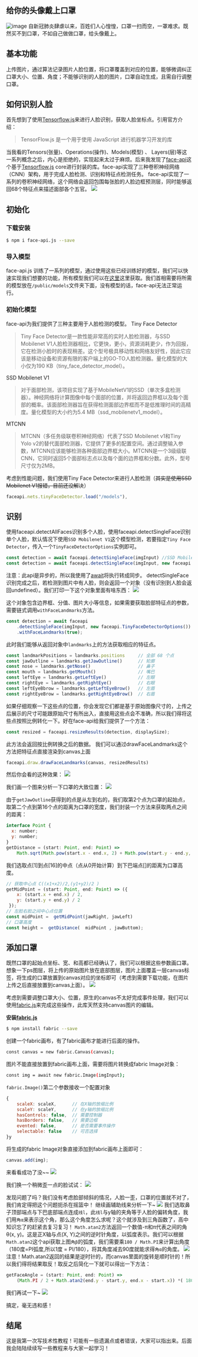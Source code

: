 ## 给你的头像戴上口罩
![image](https://raw.githubusercontent.com/Eraylee/wear-mask/master/screenshot/20200222171719.png)
自新冠肺炎肆虐以来，百姓们人心惶惶，口罩一扫而空，一罩难求。既然买不到口罩，不如自己做做口罩，给头像戴上。
## 基本功能
上传图片，通过算法记录图片人脸位置，将口罩覆盖到对应的位置，能够微调纠正口罩大小、位置、角度；不能够识别的人脸的图片，口罩自动生成，且需自行调整口罩。
## 如何识别人脸
首先想到了使用[Tensorflow.js](https://tensorflow.google.cn/js/tutorials)来进行人脸识别，获取人脸坐标点。引用官方介绍：
> TensorFlow.js 是一个用于使用 JavaScript 进行机器学习开发的库

当我看的Tensors(张量)、Operations(操作)、Models(模型) 、 Layers(层)等这一系列概念之后，内心是拒绝的，实现起来太过于麻烦。后来我发现了[face-api](https://github.com/justadudewhohacks/face-api.js)这个基于[Tensorflow.js](https://tensorflow.google.cn/js/tutorials) core进行封装的库。face-api实现了三种卷积神经网络（CNN）架构，用于完成人脸检测、识别和特征点检测任务。
face-api实现了一系列的卷积神经网络，这个网络会返回包围每张脸的人脸边框预测层，同时能够返回68个特征点来描述面部各个五官。
![](http://5b0988e595225.cdn.sohucs.com/images/20180717/08b204a102584e789eef926ecb55b101.jpeg)
## 初始化
### 下载安装
```bash
$ npm i face-api.js --save
```
### 导入模型
face-api.js 训练了一系列的模型，通过使用这些已经训练好的模型，我们可以快速实现我们想要的功能，所有模型我们可以在[这里](https://github.com/justadudewhohacks/face-api.js/tree/master/weights "这里")这里获取。我们首相需要将所需的模型放在`/public/models`文件夹下面，没有模型的话，face-api无法正常运行。
### 初始化模型
face-api为我们提供了三种主要用于人脸检测的模型。
Tiny Face Detector
> Tiny Face Detector是一款性能非常高的实时人脸检测器，与SSD Mobilenet V1人脸检测器相比，它更快，更小，资源消耗更少，作为回报，它在检测小脸时的表现稍差。这个型号极具移动性和网络友好性，因此它应该是移动设备和资源有限的客户端上的GO-TO人脸检测器。量化模型的大小仅为190 KB（tiny_face_detector_model）。

SSD Mobilenet V1
> 对于面部检测，该项目实现了基于MobileNetV1的SSD（单次多盒检测器）。神经网络将计算图像中每个面部的位置，并将返回边界框以及每个面部的概率。该面部检测器旨在获得检测面部边界框而不是低推理时间的高精度。量化模型的大小约为5.4 MB（ssd_mobilenetv1_model）。

MTCNN
> MTCNN（多任务级联卷积神经网络）代表了SSD Mobilenet v1和Tiny Yolo v2的替代面部检测器，它提供了更多的配置空间。通过调整输入参数，MTCNN应该能够检测各种面部边界框大小。MTCNN是一个3级级联CNN，它同时返回5个面部标志点以及每个面的边界框和分数。此外，型号尺寸仅为2MB。

考虑到性能问题，我们使用Tiny Face Detector来进行人脸检测（~~其实是使用SSD Mobilenet V1报错，目前还没解决~~）
```javascript
faceapi.nets.tinyFaceDetector.load("/models"),
```
## 识别
使用faceapi.detectAllFaces识别多个人脸，使用faceapi.detectSingleFace识别单个人脸，默认情况下使用`SSD Mobilenet V1`这个模型检测，若要指定`Tiny Face Detector`，传入一个`TinyFaceDetectorOptions`实例即可。
```javascript
const detection = await faceapi.detectSingleFace(imgInput) //SSD Mobilenet V1
const detection = await faceapi.detectSingleFace(imgInput, new faceapi.TinyFaceDetectorOptions()) //Tiny Face Detector
```
注意：此api是异步的，所以我使用了[await](https://developer.mozilla.org/en-US/docs/Web/JavaScript/Reference/Operators/await "await")将执行转成同步。
detectSingleFace识别完成之后，若检测到图片中有人脸，则会返回一个对象（没有识别到人脸会返回undefined）。我们打印一下这个对象里面有啥东西：
![](https://raw.githubusercontent.com/Eraylee/wear-mask/master/screenshot/20200224150822.png)

这个对象包含边界框、分值、图片大小等信息，如果需要获取脸部特征点的参数，需要链式调用`withFaceLandmarks`方法。
```javascript
const detection = await faceapi
    .detectSingleFace(imgInput, new faceapi.TinyFaceDetectorOptions())
    .withFaceLandmarks(true);
```
此时我们能够从返回对象中`landmarks`上的方法获取相应的特征点。
```javascript
const landmarkPositions = landmarks.positions     // 全部 68 个点
const jawOutline = landmarks.getJawOutline()      // 轮廓
const nose = landmarks.getNose()                  // 鼻子
const mouth = landmarks.getMouth()                // 嘴巴
const leftEye = landmarks.getLeftEye()            // 左眼
const rightEye = landmarks.getRightEye()          // 右眼
const leftEyeBbrow = landmarks.getLeftEyeBrow()   // 左眉
const rightEyeBrow = landmarks.getRightEyeBrow()  // 右眉
```
如果仔细观察一下这些点的位置，你会发现它们都是基于原始图像尺寸的，上传之后展示的尺寸可能跟原始尺寸有所出入，直接用这些点会不准确，所以我们得将这些点按照比例转化一下。好在face-api给我们提供了一个方法：
 ```javascript
const resized = faceapi.resizeResults(detection, displaySize);
```
此方法会返回按比例转换之后的数据。
我们可以通过drawFaceLandmarks这个方法把特征点直接渲染到canvas上面
```javascript
faceapi.draw.drawFaceLandmarks(canvas, resizedResults)
```
然后你会看的这种效果：
![](https://raw.githubusercontent.com/Eraylee/wear-mask/master/screenshot/20200224154200.png)

我们画一个图来分析一下口罩的大致位置：
![](https://raw.githubusercontent.com/Eraylee/wear-mask/master/screenshot/20200224164643.png)

由于`getJawOutline`获得到的点是从左到右的，我们取第2个点为口罩的起始点，取第二个点到第16个点的距离为口罩的宽度，我们封装一个方法来获取两点之间的距离：
```javascript
interface Point {
  x: number;
  y: number;
}
getDistance = (start: Point, end: Point) =>
	Math.sqrt(Math.pow(start.x - end.x, 2) + Math.pow(start.y - end.y, 2));
```
我们选取点[1]到点[16]的中点（点从0开始计算）到下巴端点[]的距离为口罩高度。
```javascript
// 获取中心点 C((x1+x2)/2,(y1+y2)/2 )
getMidPoint = (start: Point, end: Point) => ({
    x: (start.x + end.x) / 2,
    y: (start.y + end.y) / 2
 });
// 左脸右脸之间中心点位置
const midPoint =  getMidPoint(jawRight, jawLeft)
// 口罩高度
const height =  getDistance(  midPoint , jawButtom);
```
## 添加口罩
既然口罩的起始点坐标、宽、和高都已经确认了，我们可以根据这些参数画口罩。想象一下ps图层，将上传的原始图片放在底部图层，图片上面覆盖一层canvas标签，将生成的口罩放置到canvas对应的坐标即可（考虑到需要下载功能，在图片上传之后直接放置到canvas上面）。
![](https://raw.githubusercontent.com/Eraylee/wear-mask/master/screenshot/20200224172727.png)

考虑到需要调整口罩大小、位置，原生的canvas不太好完成事件处理，我们可以使用[fabric.js](http://fabricjs.com/ "fabricjs")来完成这些操作，此库天然支持canvas图片的编辑。

**安装[fabric.js](http://fabricjs.com/ "fabricjs")**
```bash
$ npm install fabric --save
```
创建一个fabric画布，有了fabric画布才能进行后面的操作。
```bash
const canvas = new fabric.Canvas(canvas);
```
图片不能直接放置到fabric画布上面，需要将图片转换成fabric Image对象：
```bash
const img = await new fabric.Image(imgInput);
```
`fabric.Image()`第二个参数接收一个配置对象
```javascript
{
	scaleX: scaleX,      // 在X轴的放缩比例
	scaleY: scaleY,      // 在y轴的放缩比例
	hasControls: false,  // 需要控制器
	hasBorders: false,   // 需要边框
	evented: false,      // 是否需要事件操作
	selectable: false    // 可否选择
}y
```
将生成的fabric Image对象直接添加到fabric画布上面即可：
```javascript
canvas.add(img);
```
来看看成功了没~~
![](https://raw.githubusercontent.com/Eraylee/wear-mask/master/screenshot/20200224204613.png)

我们换一个稍微歪一点的脸试试：
![](https://raw.githubusercontent.com/Eraylee/wear-mask/master/screenshot/20200224210208.png)

发现问题了吗？我们没有考虑脸部倾斜的情况，人脸一歪，口罩的位置就不对了，我们肯定得把这个问题扼杀在摇篮中！
继续画辅助线来分析一下~
![](https://raw.githubusercontent.com/Eraylee/wear-mask/master/screenshot/20200224211501.png)
我们选取鼻子顶部端点与下巴底部端点连成`线l`，此`线l`与y轴的夹角等于人脸的偏转角度，我们用`角α`来表示这个角，那么这个角度怎么求呢？这个就涉及到三角函数了，高中知识忘了的赶紧去复习复习！
`Math.atan2`方法返回一个数值-π和π代表之间的角θ(x, y)。这是正X轴与点(X, Y)之间的逆时针角度，以弧度表示。我们可以根据`Math.atan2`这个api获取上图`角β`的弧度，我们需要乘`180 / Math.PI`来计算出角度（180度=PI弧度,所以1度 = PI/180），将其角度减去90度就能求得`角α`的角度。
![](https://media.prod.mdn.mozit.cloud/attachments/2015/09/22/11557/dd6fa5f4dd920f07b1e794c203bcc462/atan2.png)
注意！Math.atan2返回的结果是逆时针的，而canvas里面的旋转是顺时针的！所以我们得将结果取反！取反之后简化一下就可以得出一下方法：
```javascript
getFaceAngle = (start: Point, end: Point) =>
	(Math.PI / 2 + Math.atan2(end.y - start.y, end.x - start.x)) *( 180 / Math.PI);
```
我们再试一下~
![](https://raw.githubusercontent.com/Eraylee/wear-mask/master/screenshot/20200225122004.png)

搞定，毫无违和感！
## 结尾
这是我第一次写技术性教程！可能有一些遗漏点或者错误，大家可以指出来。后面我会陆陆续续写一些教程来与大家一起学习！